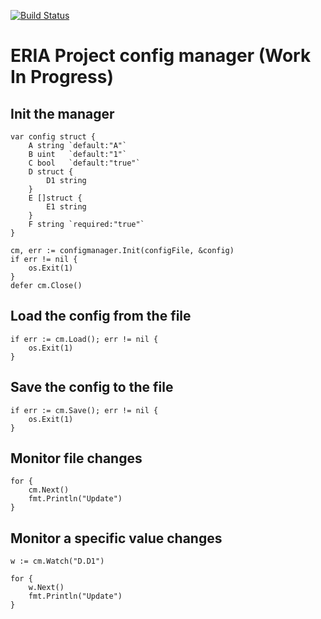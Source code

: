 [![Build Status](https://travis-ci.org/Eria-Project/config-manager.svg?branch=master)](https://travis-ci.org/Eria-Project/config-manager)

# ERIA Project config manager (Work In Progress)

## Init the manager
```
var config struct {
	A string `default:"A"`
	B uint   `default:"1"`
	C bool   `default:"true"`
	D struct {
		D1 string
	}
	E []struct {
		E1 string
	}
	F string `required:"true"`
}

cm, err := configmanager.Init(configFile, &config)
if err != nil {
    os.Exit(1)
}
defer cm.Close()

```

## Load the config from the file
```
if err := cm.Load(); err != nil {
    os.Exit(1)
}
```

## Save the config to the file
```
if err := cm.Save(); err != nil {
    os.Exit(1)
}
```

## Monitor file changes
```
for {
    cm.Next()
    fmt.Println("Update")
}
```

## Monitor a specific value changes
```
w := cm.Watch("D.D1")

for {
    w.Next()
    fmt.Println("Update")
}
```